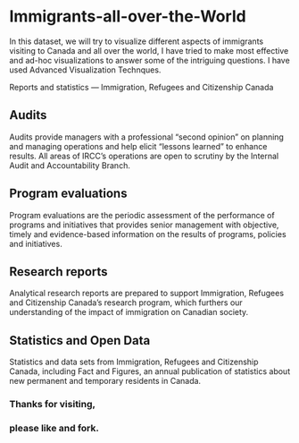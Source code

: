 # Immigrants-all-over-the-World
In this dataset, we will try to visualize different aspects of immigrants visiting to Canada and all over the world, I have tried to make most effective and ad-hoc visualizations to answer some of the intriguing questions. I have used Advanced Visualization Technques.

Reports and statistics — Immigration, Refugees and Citizenship Canada

## Audits
Audits provide managers with a professional “second opinion” on planning and managing operations and help elicit “lessons learned” to enhance results. All areas of IRCC’s operations are open to scrutiny by the Internal Audit and Accountability Branch.

## Program evaluations
Program evaluations are the periodic assessment of the performance of programs and initiatives that provides senior management with objective, timely and evidence-based information on the results of programs, policies and initiatives.

## Research reports
Analytical research reports are prepared to support Immigration, Refugees and Citizenship Canada’s research program, which furthers our understanding of the impact of immigration on Canadian society.

## Statistics and Open Data
Statistics and data sets from Immigration, Refugees and Citizenship Canada, including Fact and Figures, an annual publication of statistics about new permanent and temporary residents in Canada.

### Thanks for visiting,
### please like and fork.
